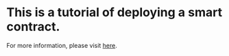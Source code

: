 # This is a tutorial of deploying a smart contract.

For more information, please visit [here](https://medium.com/@yaohsin/%E4%BD%BF%E7%94%A8node-js%E9%83%A8%E7%BD%B2%E6%99%BA%E8%83%BD%E5%90%88%E7%B4%84-smart-contract-520534305aaf#.6oe2iltom).
